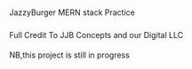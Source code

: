 ##### 
JazzyBurger MERN stack Practice


#####
Full Credit To JJB Concepts and our Digital  LLC

####
NB,this project is still in progress